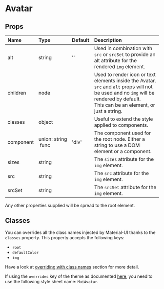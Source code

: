 # Avatar



## Props
| Name | Type | Default | Description |
|:-----|:-----|:--------|:------------|
| alt | string | '' | Used in combination with `src` or `srcSet` to provide an alt attribute for the rendered `img` element. |
| children | node |  | Used to render icon or text elements inside the Avatar. `src` and `alt` props will not be used and no `img` will be rendered by default.<br>This can be an element, or just a string. |
| classes | object |  | Useful to extend the style applied to components. |
| component | union:&nbsp;string<br>&nbsp;func<br> | 'div' | The component used for the root node. Either a string to use a DOM element or a component. |
| sizes | string |  | The `sizes` attribute for the `img` element. |
| src | string |  | The `src` attribute for the `img` element. |
| srcSet | string |  | The `srcSet` attribute for the `img` element. |

Any other properties supplied will be spread to the root element.
## Classes

You can overrides all the class names injected by Material-UI thanks to the `classes` property.
This property accepts the following keys:
- `root`
- `defaultColor`
- `img`

Have a look at [overriding with class names](/customization/overrides#overriding-with-class-names)
section for more detail.

If using the `overrides` key of the theme as documented
[here](/customization/themes#customizing-all-instances-of-a-component-type),
you need to use the following style sheet name: `MuiAvatar`.
